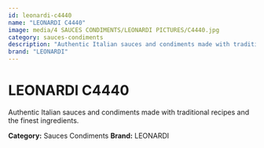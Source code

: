 ```yaml
---
id: leonardi-c4440
name: "LEONARDI C4440"
image: media/4 SAUCES CONDIMENTS/LEONARDI PICTURES/C4440.jpg
category: sauces-condiments
description: "Authentic Italian sauces and condiments made with traditional recipes and the finest ingredients."
brand: "LEONARDI"
---
```


# LEONARDI C4440

Authentic Italian sauces and condiments made with traditional recipes and the finest ingredients.

**Category:** Sauces Condiments
**Brand:** LEONARDI
